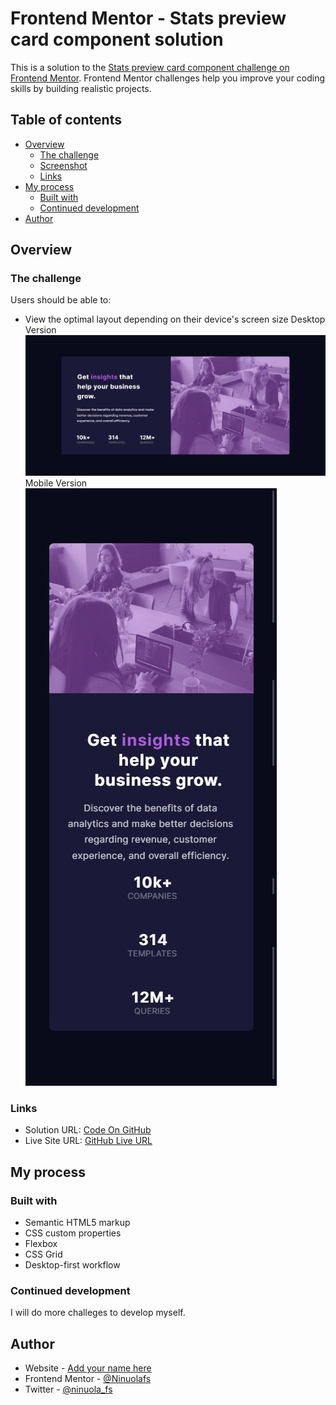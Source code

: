 # Frontend Mentor - Stats preview card component solution

This is a solution to the [Stats preview card component challenge on Frontend Mentor](https://www.frontendmentor.io/challenges/stats-preview-card-component-8JqbgoU62). Frontend Mentor challenges help you improve your coding skills by building realistic projects. 

## Table of contents

- [Overview](#overview)
  - [The challenge](#the-challenge)
  - [Screenshot](#screenshot)
  - [Links](#links)
- [My process](#my-process)
  - [Built with](#built-with)
  - [Continued development](#continued-development)
- [Author](#author)

## Overview

### The challenge

Users should be able to:

- View the optimal layout depending on their device's screen size
Desktop Version
![Desktop Version](desktop-view.jpg)
Mobile Version
![Mobile Version](mobile-view.jpg)



### Links

- Solution URL: [Code On GitHub](https://github.com/Ninuolafs/stats-preview-component)
- Live Site URL: [GitHub Live URL](https://ninuolafs.github.io/stats-preview-component/)

## My process

### Built with

- Semantic HTML5 markup
- CSS custom properties
- Flexbox
- CSS Grid
- Desktop-first workflow



### Continued development

I will do more challeges to develop myself.


## Author

- Website - [Add your name here](https://www.your-site.com)
- Frontend Mentor - [@Ninuolafs](https://www.frontendmentor.io/profile/Ninuolafs)
- Twitter - [@ninuola_fs](https://twitter.com/ninuola_fs)
